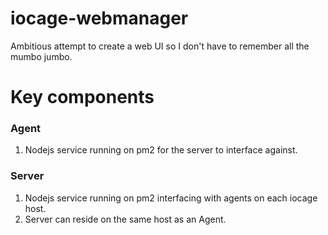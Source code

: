 # iocage-webmanager
Ambitious attempt to create a web UI so I don't have to remember all the mumbo jumbo.

# Key components
### Agent
1. Nodejs service running on pm2 for the server to interface against.

### Server
1. Nodejs service running on pm2 interfacing with agents on each iocage host.
2. Server can reside on the same host as an Agent. 
